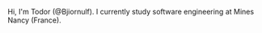 Hi, I'm Todor (@Bjiornulf). I currently study software engineering at Mines Nancy (France).

<!--- - 👋 Hi, I’m @Bjiornulf
- 👀 I’m interested in ...
- 🌱 I’m currently learning ...
- 💞️ I’m looking to collaborate on ...
- 📫 How to reach me ... --->

<!---
Bjiornulf/Bjiornulf is a ✨ special ✨ repository because its `README.md` (this file) appears on your GitHub profile.
You can click the Preview link to take a look at your changes.
--->
